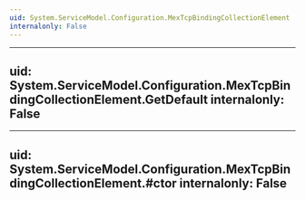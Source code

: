 ```yaml
---
uid: System.ServiceModel.Configuration.MexTcpBindingCollectionElement
internalonly: False
---
```


---
uid: System.ServiceModel.Configuration.MexTcpBindingCollectionElement.GetDefault
internalonly: False
---

---
uid: System.ServiceModel.Configuration.MexTcpBindingCollectionElement.#ctor
internalonly: False
---
